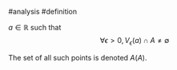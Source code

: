 
#analysis #definition

$a \in \mathbb{R}$ such that
$$\forall \epsilon > 0, V_\epsilon (a) \cap A \neq \emptyset$$

The set of all such points is denoted $A(A)$.
